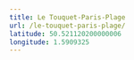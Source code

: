 ```yaml
---
title: Le Touquet-Paris-Plage
url: /le-touquet-paris-plage/
latitude: 50.521120200000006
longitude: 1.5909325
---
```

